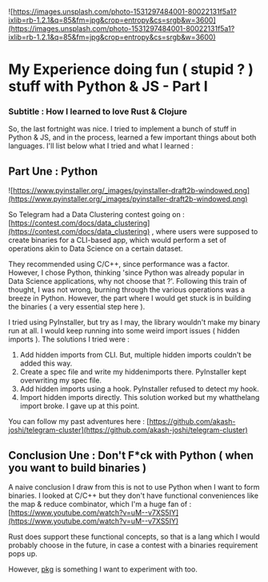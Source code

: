 ![https://images.unsplash.com/photo-1531297484001-80022131f5a1?ixlib=rb-1.2.1&q=85&fm=jpg&crop=entropy&cs=srgb&w=3600](https://images.unsplash.com/photo-1531297484001-80022131f5a1?ixlib=rb-1.2.1&q=85&fm=jpg&crop=entropy&cs=srgb&w=3600)

# My Experience doing fun ( stupid ? ) stuff with Python & JS - Part I

### Subtitle : How I learned to love Rust & Clojure

So, the last fortnight was nice. I tried to implement a bunch of stuff in Python & JS, and in the process, learned a few important things about both languages. I'll list below what I tried and what I learned :

## Part Une : Python

![https://www.pyinstaller.org/_images/pyinstaller-draft2b-windowed.png](https://www.pyinstaller.org/_images/pyinstaller-draft2b-windowed.png)

So Telegram had a Data Clustering contest going on : [https://contest.com/docs/data_clustering](https://contest.com/docs/data_clustering) , where users were supposed to create binaries for a CLI-based app, which would perform a set of operations akin to Data Science on a certain dataset.

They recommended using C/C++, since performance was a factor. However, I chose Python, thinking 'since Python was already popular in Data Science applications, why not choose that ?'. Following this train of thought, I was not wrong, burning through the various operations was a breeze in Python. However, the part where I would get stuck is in building the binaries ( a very essential step here ).

I tried using PyInstaller, but try as I may, the library wouldn't make my binary run at all. I would keep running into some weird import issues ( hidden imports ). The solutions I tried were :

1. Add hidden imports from CLI. But, multiple hidden imports couldn't be added this way.
2. Create a spec file and write my hiddenimports there. PyInstaller kept overwriting my spec file.
3. Add hidden imports using a hook. PyInstaller refused to detect my hook.
4. Import hidden imports directly. This solution worked but my whatthelang import broke. I gave up at this point.

You can follow my past adventures here : [https://github.com/akash-joshi/telegram-cluster](https://github.com/akash-joshi/telegram-cluster)

## Conclusion Une : Don't F*ck with Python ( when you want to build binaries )

A naive conclusion I draw from this is not to use Python when I want to form binaries. I looked at C/C++ but they don't have functional conveniences like the map & reduce combinator, which I'm a huge fan of : [https://www.youtube.com/watch?v=uM--v7XS5IY](https://www.youtube.com/watch?v=uM--v7XS5IY)

Rust does support these functional concepts, so that is a lang which I would probably choose in the future, in case a contest with a binaries requirement pops up.

However, [pkg](https://www.npmjs.com/package/pkg) is something I want to experiment with too.